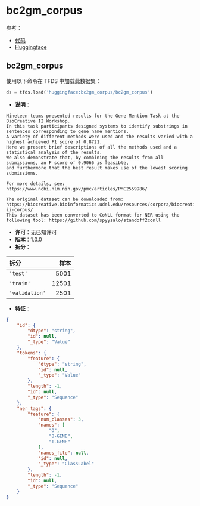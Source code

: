 # bc2gm_corpus

参考：

- [代码](https://github.com/huggingface/datasets/blob/master/datasets/bc2gm_corpus)
- [Huggingface](https://huggingface.co/datasets/bc2gm_corpus)

## bc2gm_corpus

使用以下命令在 TFDS 中加载此数据集：

```python
ds = tfds.load('huggingface:bc2gm_corpus/bc2gm_corpus')
```

- **说明**：

```
Nineteen teams presented results for the Gene Mention Task at the BioCreative II Workshop.
In this task participants designed systems to identify substrings in sentences corresponding to gene name mentions.
A variety of different methods were used and the results varied with a highest achieved F1 score of 0.8721.
Here we present brief descriptions of all the methods used and a statistical analysis of the results.
We also demonstrate that, by combining the results from all submissions, an F score of 0.9066 is feasible,
and furthermore that the best result makes use of the lowest scoring submissions.

For more details, see: https://www.ncbi.nlm.nih.gov/pmc/articles/PMC2559986/

The original dataset can be downloaded from: https://biocreative.bioinformatics.udel.edu/resources/corpora/biocreative-ii-corpus/
This dataset has been converted to CoNLL format for NER using the following tool: https://github.com/spyysalo/standoff2conll
```

- **许可**：无已知许可
- **版本**：1.0.0
- **拆分**：

拆分 | 样本
:-- | --:
`'test'` | 5001
`'train'` | 12501
`'validation'` | 2501

- **特征**：

```json
{
    "id": {
        "dtype": "string",
        "id": null,
        "_type": "Value"
    },
    "tokens": {
        "feature": {
            "dtype": "string",
            "id": null,
            "_type": "Value"
        },
        "length": -1,
        "id": null,
        "_type": "Sequence"
    },
    "ner_tags": {
        "feature": {
            "num_classes": 3,
            "names": [
                "O",
                "B-GENE",
                "I-GENE"
            ],
            "names_file": null,
            "id": null,
            "_type": "ClassLabel"
        },
        "length": -1,
        "id": null,
        "_type": "Sequence"
    }
}
```
